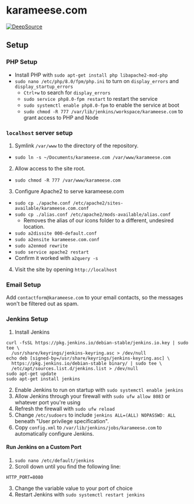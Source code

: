 # karameese.com

[![DeepSource](https://deepsource.io/gh/ajmeese7/karameese.com.svg/?label=active+issues&show_trend=true&token=M8yOCSSOgVKka2ykMLzNJ_mK)](https://deepsource.io/gh/ajmeese7/karameese.com/?ref=repository-badge)

## Setup

### PHP Setup

- Install PHP with `sudo apt-get install php libapache2-mod-php`
- `sudo nano /etc/php/8.0/fpm/php.ini` to turn on `display_errors` and `display_startup_errors`
  - `Ctrl+w` to search for `display_errors`
  - `sudo service php8.0-fpm restart` to restart the service
  - `sudo systemctl enable php8.0-fpm` to enable the service at boot
  - `sudo chmod -R 777 /var/lib/jenkins/workspace/karameese.com` to grant access to PHP and Node

### `localhost` server setup

1. Symlink `/var/www` to the directory of the repository.

- `sudo ln -s ~/Documents/karameese.com /var/www/karameese.com`

2. Allow access to the site root.

- `sudo chmod -R 777 /var/www/karameese.com`

3. Configure Apache2 to serve karameese.com

- `sudo cp ./apache.conf /etc/apache2/sites-available/karameese.com.conf`
- `sudo cp ./alias.conf /etc/apache2/mods-available/alias.conf`
  - Removes the alias of our icons folder to a different, undesired location.
- `sudo a2dissite 000-default.conf`
- `sudo a2ensite karameese.com.conf`
- `sudo a2enmod rewrite`
- `sudo service apache2 restart`
- Confirm it worked with `a2query -s`

4. Visit the site by opening `http://localhost`

### Email Setup

Add `contactform@karameese.com` to your email contacts, so the messages won't be filtered out as spam.

### Jenkins Setup

1. Install Jenkins

```shell
curl -fsSL https://pkg.jenkins.io/debian-stable/jenkins.io.key | sudo tee \
  /usr/share/keyrings/jenkins-keyring.asc > /dev/null
echo deb [signed-by=/usr/share/keyrings/jenkins-keyring.asc] \
  https://pkg.jenkins.io/debian-stable binary/ | sudo tee \
  /etc/apt/sources.list.d/jenkins.list > /dev/null
sudo apt-get update
sudo apt-get install jenkins
```

2. Enable Jenkins to run on startup with `sudo systemctl enable jenkins`
3. Allow Jenkins through your firewall with `sudo ufw allow 8083` or whatever port you're using
4. Refresh the firewall with `sudo ufw reload`
5. Change `/etc/sudoers` to include `jenkins ALL=(ALL) NOPASSWD: ALL` beneath "User privilege specification".
6. Copy `config.xml` to `/var/lib/jenkins/jobs/karameese.com` to automatically configure Jenkins.

#### Run Jenkins on a Custom Port

1. `sudo nano /etc/default/jenkins`
2. Scroll down until you find the following line:

```
HTTP_PORT=8080
```

3. Change the variable value to your port of choice
4. Restart Jenkins with `sudo systemctl restart jenkins`

<!--

IDEAS:
- https://codepen.io/Jintos/pen/OJKodm : Beautiful examples of background-clip text
- https://codepen.io/herve/pen/PoReNR : Image moving behind text
- https://codepen.io/animationbro/pen/QWbpqwR : Clouds animation; could be used to part clouds on the loading screen
- https://codepen.io/nashvail/pen/wpGgXO : Random balls of color moving around in the background
- https://codepen.io/naomihauret/pen/qmjMjB : Animated large background text
- https://codepen.io/Sepion/pen/ZQJyeq : Subtle moving lines background
- https://codepen.io/fronthendrik/pen/mvgJbW : Infinitely scrolling tiled image background

-->
